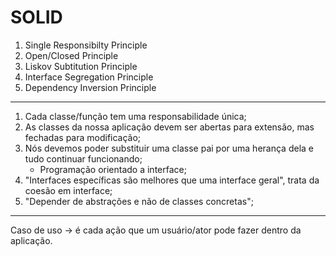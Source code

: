 # SOLID

1. Single Responsibilty Principle
2. Open/Closed Principle
3. Liskov Subtitution Principle
4. Interface Segregation Principle
5. Dependency Inversion Principle

-------------------

1. Cada classe/função tem uma responsabilidade única;
2. As classes da nossa aplicação devem ser abertas para extensão, mas fechadas para modificação;
3. Nós devemos poder substituir uma classe pai por uma herança dela e tudo continuar funcionando;
   - Programação orientado a interface;
4. "Interfaces específicas são melhores que uma interface geral", trata da coesão em interface;
5. "Depender de abstrações e não de classes concretas";

-------------------

Caso de uso -> é cada ação que um usuário/ator pode fazer dentro da aplicação.